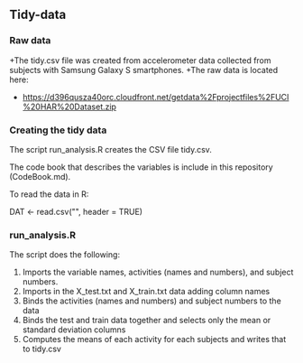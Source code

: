 ## Tidy-data

### Raw data
+The tidy.csv file was created from accelerometer data collected from subjects with Samsung Galaxy S smartphones.
+The raw data is located here:
+    https://d396qusza40orc.cloudfront.net/getdata%2Fprojectfiles%2FUCI%20HAR%20Dataset.zip 

### Creating the tidy data
The script run_analysis.R creates the CSV file tidy.csv.

The code book that describes the variables is include in this repository (CodeBook.md).

To read the data in R:

   DAT <- read.csv("", header = TRUE)

### run_analysis.R
The script does the following:

1. Imports the variable names, activities (names and numbers), and subject numbers.
2. Imports in the X_test.txt and X_train.txt data adding column names
3. Binds the activities (names and numbers) and subject numbers to the data
4. Binds the test and train data together and selects only the mean or standard deviation columns
5. Computes the means of each activity for each subjects and writes that to tidy.csv
